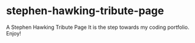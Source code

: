 # stephen-hawking-tribute-page
A Stephen Hawking Tribute Page
It is the step towards my coding portfolio.
Enjoy!

